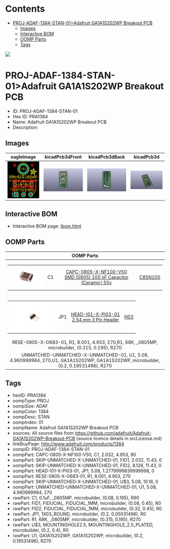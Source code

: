 



Contents
========

* [PROJ-ADAF-1384-STAN-01>Adafruit GA1A1S202WP Breakout PCB](#proj-adaf-1384-stan-01adafruit-ga1a1s202wp-breakout-pcb)
	* [Images](#images)
	* [Interactive BOM](#interactive-bom)
	* [OOMP Parts](#oomp-parts)
	* [Tags](#tags)
  
![][im]
# PROJ-ADAF-1384-STAN-01>Adafruit GA1A1S202WP Breakout PCB

- ID: PROJ-ADAF-1384-STAN-01
- Hex ID: PRA1384
- Name: Adafruit GA1A1S202WP Breakout PCB
- Description: 

## Images
  
  

|eagleImage|kicadPcb3dFront|kicadPcb3dBack|kicadPcb3d|
| :---: | :---: | :---: | :---: |
|[![eagleImage](eagleImage_140.png)](eagleImage_600.png)|[![kicadPcb3dFront](kicadPcb3dFront_140.png)](kicadPcb3dFront_600.png)|[![kicadPcb3dBack](kicadPcb3dBack_140.png)](kicadPcb3dBack_600.png)|[![kicadPcb3d](kicadPcb3d_140.png)](kicadPcb3d_600.png)|

## Interactive BOM

- Interactive BOM page: [ibom.html](kicad/bom/ibom.html)

## OOMP Parts
  

|OOMP Parts|
| :---: |
|<table><tr><td>![CAPC-0805-X-NF100-V50](https://raw.githubusercontent.com/oomlout/oomlout_OOMP_parts/main/CAPC-0805-X-NF100-V50/image_140.jpg)</td><td> C1</td><td>[CAPC-0805-X-NF100-V50<br>SMD (0805) 100 nF Capacitor (Ceramic) 50v](https://github.com/oomlout/oomlout_OOMP_parts/tree/main/CAPC-0805-X-NF100-V50/)</td><td>[C85N100](https://github.com/oomlout/oomlout_OOMP_parts/tree/main/CAPC-0805-X-NF100-V50/)</td></tr></table>|
|<table><tr><td>![HEAD-I01-X-PI03-01](https://raw.githubusercontent.com/oomlout/oomlout_OOMP_parts/main/HEAD-I01-X-PI03-01/image_140.jpg)</td><td> JP1</td><td>[HEAD-I01-X-PI03-01<br>2.54 mm 3 Pin Header](https://github.com/oomlout/oomlout_OOMP_parts/tree/main/HEAD-I01-X-PI03-01/)</td><td>[H03](https://github.com/oomlout/oomlout_OOMP_parts/tree/main/HEAD-I01-X-PI03-01/)</td></tr></table>|
|RESE-0805-X-O683-01, R1, 8.001, 4.953, 270,R1, 68K, _0805MP, microbuilder, (0.315, 0.195), R270|
|UNMATCHED-UNMATCHED-X-UNMATCHED-01, U1, 5.08, 4.960999984, 270,U1, GA1A1S202WP, GA1A1S202WP, microbuilder, (0.2, 0.19531496), R270|

## Tags

- hexID: PRA1384
- oompType: PROJ
- oompSize: ADAF
- oompColor: 1384
- oompDesc: STAN
- oompIndex: 01
- oompName: Adafruit GA1A1S202WP Breakout PCB
- sources: All source files from https://github.com/adafruit/Adafruit-GA1A1S202WP-Breakout-PCB (source licence details in srcLicense.md)
- linkBuyPage: http://www.adafruit.com/products/1384
- oompID: PROJ-ADAF-1384-STAN-01
- oompPart: CAPC-0805-X-NF100-V50, C1, 2.032, 4.953, 90
- oompPart: SKIP-UNMATCHED-X-UNMATCHED-01, FID1, 2.032, 11.43, 0
- oompPart: SKIP-UNMATCHED-X-UNMATCHED-01, FID2, 8.128, 11.43, 0
- oompPart: HEAD-I01-X-PI03-01, JP1, 5.08, 1.2779999839999998, 0
- oompPart: RESE-0805-X-O683-01, R1, 8.001, 4.953, 270
- oompPart: SKIP-UNMATCHED-X-UNMATCHED-01, U$3, 5.08, 10.16, 0
- oompPart: UNMATCHED-UNMATCHED-X-UNMATCHED-01, U1, 5.08, 4.960999984, 270
- rawPart: C1, 0.1uF, _0805MP, microbuilder, (0.08, 0.195), R90
- rawPart: FID1, FIDUCIAL, FIDUCIAL_1MM, microbuilder, (0.08, 0.45), R0
- rawPart: FID2, FIDUCIAL, FIDUCIAL_1MM, microbuilder, (0.32, 0.45), R0
- rawPart: JP1, 1X03_ROUND, microbuilder, (0.2, 0.05031496), R0
- rawPart: R1, 68K, _0805MP, microbuilder, (0.315, 0.195), R270
- rawPart: U$3, MOUNTINGHOLE2.5, MOUNTINGHOLE_2.5_PLATED, microbuilder, (0.2, 0.4), R0
- rawPart: U1, GA1A1S202WP, GA1A1S202WP, microbuilder, (0.2, 0.19531496), R270



[im]: kicadPcb3d_450.png

